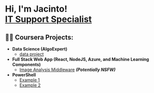 <h1>Hi, I'm Jacinto! <br/> <a href="https://www.linkedin.com/in/jacdiaz/">IT Support Specialist</a></h1>

<h2>👨‍💻 Coursera Projects:</h2>

- <b> Data Science (AlgoExpert)</b>
  - [data project](https://github.com/jacdiaz/data-project)
- <b>Full Stack Web App (React, NodeJS, Azure, and Machine Learning Components)</b>
  - [Image Analysis Middleware](https://github.com/jacdiaz) <b><i>(Potentially NSFW)</b></i>
- <b>PowerShell</b>
  - [Example 1](https://github.com/jacdiaz)
  - [Example 2](https://github.com/jacdiaz)
  
[linkedin]: https://linkedin.com/in/jacdiaz
